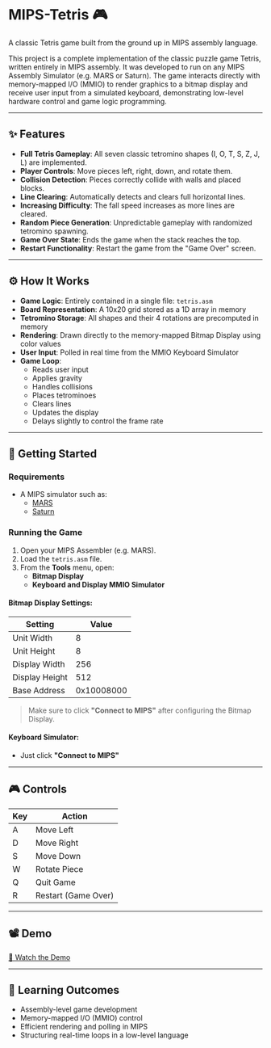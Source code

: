 # MIPS-Tetris 🎮

A classic Tetris game built from the ground up in MIPS assembly language.

This project is a complete implementation of the classic puzzle game Tetris, written entirely in MIPS assembly. It was developed to run on any MIPS Assembly Simulator (e.g. MARS or Saturn). The game interacts directly with memory-mapped I/O (MMIO) to render graphics to a bitmap display and receive user input from a simulated keyboard, demonstrating low-level hardware control and game logic programming.

---

## ✨ Features

- **Full Tetris Gameplay**: All seven classic tetromino shapes (I, O, T, S, Z, J, L) are implemented.
- **Player Controls**: Move pieces left, right, down, and rotate them.
- **Collision Detection**: Pieces correctly collide with walls and placed blocks.
- **Line Clearing**: Automatically detects and clears full horizontal lines.
- **Increasing Difficulty**: The fall speed increases as more lines are cleared.
- **Random Piece Generation**: Unpredictable gameplay with randomized tetromino spawning.
- **Game Over State**: Ends the game when the stack reaches the top.
- **Restart Functionality**: Restart the game from the "Game Over" screen.

---

## ⚙️ How It Works

- **Game Logic**: Entirely contained in a single file: `tetris.asm`
- **Board Representation**: A 10x20 grid stored as a 1D array in memory
- **Tetromino Storage**: All shapes and their 4 rotations are precomputed in memory
- **Rendering**: Drawn directly to the memory-mapped Bitmap Display using color values
- **User Input**: Polled in real time from the MMIO Keyboard Simulator
- **Game Loop**:
  - Reads user input
  - Applies gravity
  - Handles collisions
  - Places tetrominoes
  - Clears lines
  - Updates the display
  - Delays slightly to control the frame rate

---

## 🚀 Getting Started

### Requirements

- A MIPS simulator such as:
  - [MARS](https://computerscience.missouristate.edu/mars-mips-simulator.htm)
  - [Saturn](https://github.com/felko/saturn)

### Running the Game

1. Open your MIPS Assembler (e.g. MARS).
2. Load the `tetris.asm` file.
3. From the **Tools** menu, open:
   - **Bitmap Display**
   - **Keyboard and Display MMIO Simulator**

#### Bitmap Display Settings:

| Setting         | Value        |
|-----------------|--------------|
| Unit Width      | 8            |
| Unit Height     | 8            |
| Display Width   | 256          |
| Display Height  | 512          |
| Base Address    | 0x10008000   |

> Make sure to click **"Connect to MIPS"** after configuring the Bitmap Display.

#### Keyboard Simulator:

- Just click **"Connect to MIPS"**

---

## 🎮 Controls

| Key | Action             |
|-----|--------------------|
| A   | Move Left          |
| D   | Move Right         |
| S   | Move Down          |
| W   | Rotate Piece       |
| Q   | Quit Game          |
| R   | Restart (Game Over)|

---

## 📽️ Demo

[🎥 Watch the Demo](https://drive.google.com/file/d/1610KeimnKXO1LVLooCVedXcXtU2YsgNa/view?usp=sharing)

---

## 🧠 Learning Outcomes

- Assembly-level game development
- Memory-mapped I/O (MMIO) control
- Efficient rendering and polling in MIPS
- Structuring real-time loops in a low-level language
